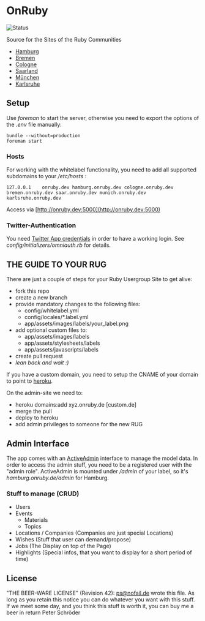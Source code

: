 # OnRuby
![Status](https://secure.travis-ci.org/phoet/on_ruby.png "Status")

Source for the Sites of the Ruby Communities

* [Hamburg](http://hamburg.onruby.de)
* [Bremen](http://bremen.onruby.de)
* [Cologne](http://cologne.onruby.de)
* [Saarland](http://saar.onruby.de)
* [München](http://munich.onruby.de)
* [Karlsruhe](http://karlsruhe.onruby.de)

## Setup

Use *foreman* to start the server, otherwise you need to export the options of the *.env* file manually:

    bundle --without=production
    foreman start

### Hosts

For working with the whitelabel functionality, you need to add all supported subdomains to your */etc/hosts* :

    127.0.0.1    onruby.dev hamburg.onruby.dev cologne.onruby.dev bremen.onruby.dev saar.onruby.dev munich.onruby.dev karlsruhe.onruby.dev

Access via [http://onruby.dev:5000](http://onruby.dev:5000)

### Twitter-Authentication

You need [Twitter App credentials](https://dev.twitter.com) in order to have a working login.
See *config/initializers/omniauth.rb* for details.

## THE GUIDE TO YOUR RUG

There are just a couple of steps for your Ruby Usergroup Site to get alive:

- fork this repo
- create a new branch
- provide mandatory changes to the following files:
    - config/whitelabel.yml
    - config/locales/*.label.yml
    - app/assets/images/labels/your_label.png
- add optional custom files to:
    - app/assets/images/labels
    - app/assets/stylesheets/labels
    - app/assets/javascripts/labels
- create pull request
- *lean back and wait :)*

If you have a custom domain, you need to setup the CNAME of your domain to point to [heroku](https://devcenter.heroku.com/articles/custom-domains#dns_setup).

On the admin-site we need to:

- heroku domains:add xyz.onruby.de [custom.de]
- merge the pull
- deploy to heroku
- add admin privileges to someone for the new RUG

## Admin Interface

The app comes with an [ActiveAdmin](https://github.com/gregbell/active_admin) interface to manage the model data.
In order to access the admin stuff, you need to be a registered user with the "admin role".
ActiveAdmin is mounted under */admin* of your label, so it's *hamburg.onruby.de/admin* for Hamburg.

### Stuff to manage (CRUD)

- Users
- Events
    - Materials
    - Topics
- Locations / Companies (Companies are just special Locations)
- Wishes (Stuff that user can demand/propose)
- Jobs (The Display on top of the Page)
- Highlights (Special infos, that you want to display for a short period of time)

## License

"THE BEER-WARE LICENSE" (Revision 42):
[ps@nofail.de](mailto:ps@nofail.de) wrote this file. As long as you retain this notice you
can do whatever you want with this stuff. If we meet some day, and you think
this stuff is worth it, you can buy me a beer in return Peter Schröder
